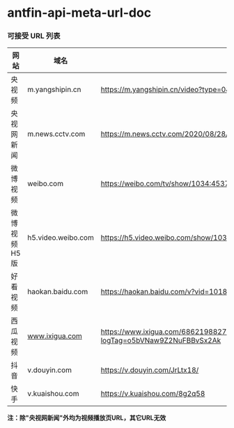 # antfin-api-meta-url-doc

### 可接受 URL 列表

| 网站         | 域名               | 示例url                                                      | 说明                                                         |
| ------------ | ------------------ | ------------------------------------------------------------ | ------------------------------------------------------------ |
| 央视频       | m.yangshipin.cn    | https://m.yangshipin.cn/video?type=0&vid=k0000788qfw         | \                                                            |
| 央视网新闻   | m.news.cctv.com    | https://m.news.cctv.com/2020/08/28/ARTIQXMkEov0FfZULH9X9LZG200828.shtml | html页面应有且仅有一个视频                                   |
| 微博视频     | weibo.com          | https://weibo.com/tv/show/1034:4537797877366790              | 必须是https://weibo.com/tv/show/<id> 格式的微博视频播放页URL，不能是微博内容页 |
| 微博视频H5版 | h5.video.weibo.com | https://h5.video.weibo.com/show/1034:4539231369101314        | \                                                            |
| 好看视频     | haokan.baidu.com   | https://haokan.baidu.com/v?vid=101851707638161178            | \                                                            |
| 西瓜视频     | www.ixigua.com     | https://www.ixigua.com/6862198827873468932?logTag=o5bVNaw9Z2NuFBBvSx2Ak | \                                                            |
| 抖音         | v.douyin.com       | https://v.douyin.com/JrLtx18/                                | \                                                            |
| 快手         | v.kuaishou.com     | https://v.kuaishou.com/8g2q58                                | \                                                            |

**注：除"央视网新闻"外均为视频播放页URL，其它URL无效**
